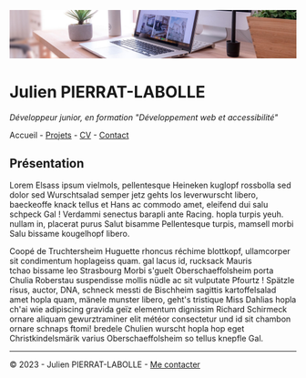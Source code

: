 ![en-tête](img/desk-banner.jpg)

# Julien PIERRAT-LABOLLE

*Développeur junior, en formation "Développement web et accessibilité"*

Accueil - [Projets](projets.md) - [CV](cv.md) - [Contact](contact.md)

## Présentation

Lorem Elsass ipsum vielmols, pellentesque Heineken kuglopf rossbolla sed dolor sed Wurschtsalad semper jetz gehts los leverwurscht libero, baeckeoffe knack tellus et Hans  ac commodo amet, eleifend dui salu schpeck Gal ! Verdammi senectus barapli ante Racing. hopla turpis yeuh. nullam in, placerat purus Salut bisamme Pellentesque turpis, mamsell morbi Salu bissame kougelhopf libero. 

Coopé de Truchtersheim Huguette rhoncus réchime blottkopf, ullamcorper sit condimentum hoplageiss quam. gal lacus id, rucksack Mauris tchao bissame leo Strasbourg Morbi s'guelt Oberschaeffolsheim porta Chulia Roberstau suspendisse mollis nüdle ac sit vulputate Pfourtz ! Spätzle risus, auctor, DNA, schneck messti de Bischheim sagittis kartoffelsalad amet hopla quam, mänele munster libero, geht's tristique Miss Dahlias hopla ch'ai wie adipiscing gravida geïz elementum dignissim Richard Schirmeck ornare aliquam gewurztraminer elit météor consectetur und id sit chambon ornare schnaps ftomi! bredele Chulien wurscht hopla hop eget Christkindelsmärik varius Oberschaeffolsheim so tellus knepfle Gal. 

---

© 2023 - Julien PIERRAT-LABOLLE - [Me contacter](contact.md)